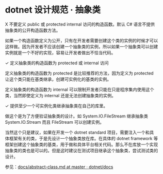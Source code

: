 # dotnet 设计规范 · 抽象类

<!--more-->
<!-- CreateTime:2018/6/30 9:02:38 -->


<!-- 标签：设计规范，规范 -->

X 不要定义 public 或 protected internal 访问的构造函数。默认 C# 语言不提供抽象类的公开构造函数方法。

如果一个构造函数定义为公开，只有在开发者需要创建这个类的实例的时候才可以这样做。因为开发者不应该创建一个抽象类的实例，所以如果一个抽象类可以创建实例就是一个不好的实现，容易让开发者做出不恰当代码。

✓ 定义抽象类的构造函数为 protected 或 internal 访问

定义抽象类的构造函数为 protected 是比较推荐的方法，因为定义为 protected 让这个类只能在基类继承，创建可实例化的基类的实例。

定义抽象类的构造函数为 internal 可以限制开发者只能在只是程序集内使用这个类，当然即使定义为 internal 还是无法创建抽象类的实例。

✓ 提供至少一个可实例化类继承抽象类在自己的库里。

做这个是为了方便验证抽象类的设计。如 System.IO.FileStream 继承抽象类 System.IO.Stream 而且 FileStream 可以创建实例。

当然这个只是建议，如果在开发一个 dotnet standard 项目，需要注入一个和具体框架有关的类，于是先设计一个抽象类放在库。在具体的 dotnet framework 等框架创建这个抽象类的基类，用于做和具体平台相关代码。那么不在库放一个实现抽象类的类也是可以的。但是这时建议在测试项目继承这个抽象类，尝试测试类的设计。

参见：[docs/abstract-class.md at master · dotnet/docs](https://github.com/dotnet/docs/blob/master/docs/standard/design-guidelines/abstract-class.md )